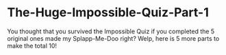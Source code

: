 # The-Huge-Impossible-Quiz-Part-1
You thought that you survived the Impossible Quiz if you completed the 5 original ones made my Splapp-Me-Doo right? Welp, here is 5 more parts to make the total 10!

